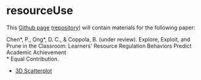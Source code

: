 # resourceUse


This [Github page](https://desmond-ong.github.io/resourceUse/) ([repository](https://github.com/desmond-ong/resourceUse)) will contain materials for the following paper:

Chen\*, P., Ong\*, D. C., &amp; Coppola, B. (under review). Explore, Exploit, and Prune in the Classroom: Learners' Resource Regulation Behaviors Predict Academic Achievement
<br> \* Equal Contribution.


- [3D Scatterplot](https://desmond-ong.github.io/resourceUse/plots/3d_scatterplot.html)

